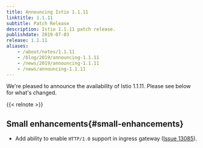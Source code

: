 ```yaml
---
title: Announcing Istio 1.1.11
linktitle: 1.1.11
subtitle: Patch Release
description: Istio 1.1.11 patch release.
publishdate: 2019-07-03
release: 1.1.11
aliases:
    - /about/notes/1.1.11
    - /blog/2019/announcing-1.1.11
    - /news/2019/announcing-1.1.11
    - /news/announcing-1.1.11
---
```


We're pleased to announce the availability of Istio 1.1.11. Please see below for what's changed.

{{< relnote >}}

## Small enhancements{#small-enhancements}

- Add ability to enable `HTTP/1.0` support in ingress gateway ([Issue 13085](https://github.com/istio/istio/issues/13085)).
